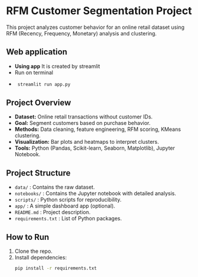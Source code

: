 # RFM Customer Segmentation Project

This project analyzes customer behavior for an online retail dataset using RFM (Recency, Frequency, Monetary) analysis and clustering.

## Web application
- **Using app** It is created by streamlit
- Run on terminal
- ```bash
   streamlit run app.py

## Project Overview
- **Dataset:** Online retail transactions without customer IDs.
- **Goal:** Segment customers based on purchase behavior.
- **Methods:** Data cleaning, feature engineering, RFM scoring, KMeans clustering.
- **Visualization:** Bar plots and heatmaps to interpret clusters.
- **Tools:** Python (Pandas, Scikit-learn, Seaborn, Matplotlib), Jupyter Notebook.

## Project Structure
- `data/` : Contains the raw dataset.
- `notebooks/` : Contains the Jupyter notebook with detailed analysis.
- `scripts/` : Python scripts for reproducibility.
- `app/` : A simple dashboard app (optional).
- `README.md` : Project description.
- `requirements.txt` : List of Python packages.

## How to Run
1. Clone the repo.
2. Install dependencies:
   ```bash
   pip install -r requirements.txt
